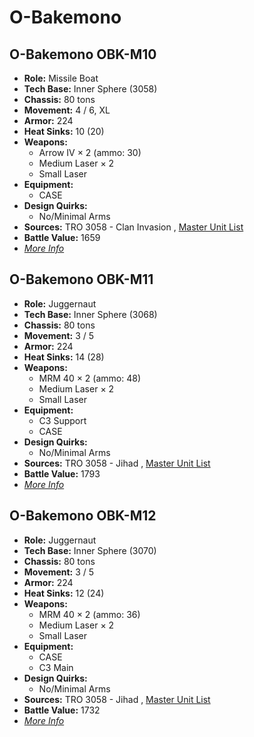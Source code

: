 # O-Bakemono 

## O-Bakemono OBK-M10 

- **Role:** Missile Boat 
- **Tech Base:** Inner Sphere (3058) 
- **Chassis:** 80 tons 
- **Movement:** 4 / 6, XL 
- **Armor:** 224 
- **Heat Sinks:** 10 (20) 
- **Weapons:** 
  - Arrow IV × 2 (ammo: 30) 
  - Medium Laser × 2 
  - Small Laser 
- **Equipment:** 
  - CASE 
- **Design Quirks:** 
  - No/Minimal Arms 
- **Sources:** TRO 3058 - Clan Invasion , [Master Unit List](http://masterunitlist.info/Unit/Details/2310/o-bakemono-obk-m10) 
- **Battle Value:** 1659 
- [*More Info*](o-bakemono/o-bakemono_obk-m10.md) 

## O-Bakemono OBK-M11 

- **Role:** Juggernaut 
- **Tech Base:** Inner Sphere (3068) 
- **Chassis:** 80 tons 
- **Movement:** 3 / 5 
- **Armor:** 224 
- **Heat Sinks:** 14 (28) 
- **Weapons:** 
  - MRM 40 × 2 (ammo: 48) 
  - Medium Laser × 2 
  - Small Laser 
- **Equipment:** 
  - C3 Support 
  - CASE 
- **Design Quirks:** 
  - No/Minimal Arms 
- **Sources:** TRO 3058 - Jihad , [Master Unit List](http://masterunitlist.info/Unit/Details/2311/o-bakemono-obk-m11) 
- **Battle Value:** 1793 
- [*More Info*](o-bakemono/o-bakemono_obk-m11.md) 

## O-Bakemono OBK-M12 

- **Role:** Juggernaut 
- **Tech Base:** Inner Sphere (3070) 
- **Chassis:** 80 tons 
- **Movement:** 3 / 5 
- **Armor:** 224 
- **Heat Sinks:** 12 (24) 
- **Weapons:** 
  - MRM 40 × 2 (ammo: 36) 
  - Medium Laser × 2 
  - Small Laser 
- **Equipment:** 
  - CASE 
  - C3 Main 
- **Design Quirks:** 
  - No/Minimal Arms 
- **Sources:** TRO 3058 - Jihad , [Master Unit List](http://masterunitlist.info/Unit/Details/2312/o-bakemono-obk-m12) 
- **Battle Value:** 1732 
- [*More Info*](o-bakemono/o-bakemono_obk-m12.md) 

